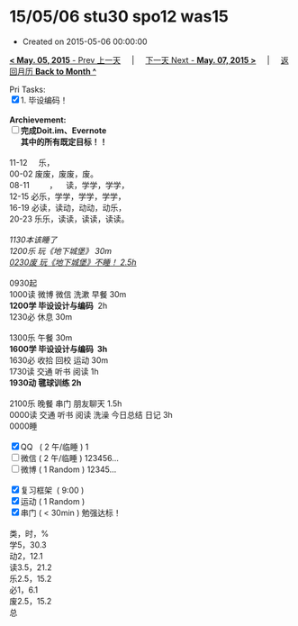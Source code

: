 # 15/05/06 stu30 spo12 was15

- Created on 2015-05-06 00:00:00

[**< May. 05, 2015** - Prev 上一天](_archived/lifelogs/2015/05/d05.md) &nbsp; &nbsp; | &nbsp; &nbsp; [下一天 Next - **May. 07, 2015 >**](_archived/lifelogs/2015/05/d07.md) &nbsp; &nbsp; |  &nbsp; &nbsp; [返回月历 **Back to Month ^**](_archived/lifelogs/2015/05/index.md)
<br/><div>Pri Tasks:<br clear="none"/><input type="checkbox" checked="true" />1. 毕设编码！</div>		<div><br clear="none"/></div>		<div><strong>Archievement:</strong></div>		<div><strong><input type="checkbox" />完成Doit.im、</strong><strong>Evernote</strong></div>		<div><strong>      其中的</strong><strong>所有</strong><strong>既定目标！！</strong></div>		<div><strong><br clear="none"/></strong></div>		<div>				<div>11-12     乐，</div>				<div>00-02 废废，废废，废。</div>08-11         ，    读，学学，学学，<br clear="none"/>12-15 必乐，学学，学学，学学，<br clear="none"/>16-19 必读，读动，动动，动乐，<br clear="none"/>20-23 乐乐，读读，读读，读读。				<div><br clear="none"/></div>				<div><em>1130本该睡了</em></div>				<div><em>1200乐 玩《地下城堡》 30m</em></div>				<div><span style="text-decoration: underline;"><em>0230废 玩《地下城堡》不睡！ 2.5h</em></span></div>				<div><br clear="none"/></div>0930起<br clear="none"/>1000读 微博 微信 洗漱 早餐 30m		</div>		<div><strong>1200学 毕设设计与编码</strong>  2h				<div>1230必 休息 30m</div>				<div><br clear="none"/></div>1300乐 午餐 30m		</div>		<div><strong>1600学 毕设设计与编码  3h</strong>				<div>1630必 收拾 回校 运动 30m</div>				<div>1730读 交通 听书 阅读 1h</div>				<div><b>1930动 毽球训练 2h</b></div>				<div><br/></div>2100乐 晚餐 串门 朋友聊天 1.5h		</div>		<div>0000读 交通 听书 阅读 洗澡 今日总结 日记 3h</div>		<div>0000睡</div>		<div><br clear="none"/></div>		<div><input type="checkbox" checked="true" />QQ   ( 2 午/临睡 ) 1<br clear="none"/><input type="checkbox" />微信 ( 2 午/临睡 ) 123456…</div>		<div><input type="checkbox" />微博 ( 1 Random ) 12345…</div>		<div><br clear="none"/></div>		<div><input type="checkbox" checked="true" />复习框架  ( 9:00 ) </div>		<div><input type="checkbox" checked="true" />运动 ( 1 Random ) </div>		<div><input type="checkbox" checked="true" />串门 ( < 30min ) 勉强达标！</div>		<div>				<div><br clear="none"/></div>类，时，%<br clear="none"/>学5，30.3<br clear="none"/>动2，12.1<br clear="none"/>读3.5，21.2<br clear="none"/>乐2.5，15.2<br clear="none"/>必1，6.1<br clear="none"/>废2.5，15.2<br clear="none"/>总		</div>
